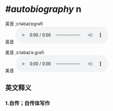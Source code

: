 # ***\#autobiography*** n
英音 ˌɔːtəbaɪˈɒɡrəfi  
英音
<audio src="./media/autobiography1_AAC.aac" controls="controls"></audio>

美音 ˌɔːtəbaɪˈɑːɡrəfi  
美音
<audio src="./media/autobiography2_AAC.aac" controls="controls"></audio>



  

英文释义
---
### 1.**自传；自传体写作**  


